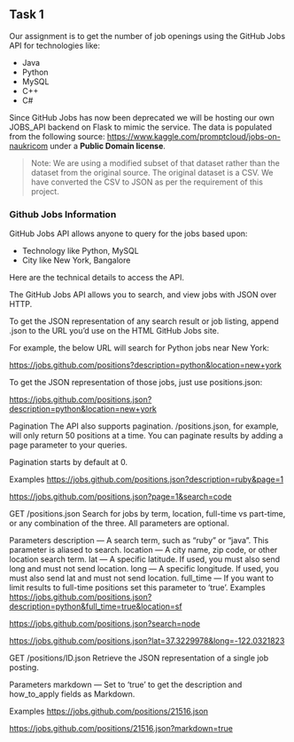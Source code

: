 ## Task 1

Our assignment is to get the number of job openings using the GitHub Jobs API for technologies like:

- Java
- Python
- MySQL
- C++
- C#

Since GitHub Jobs has now been deprecated we will be hosting our own JOBS_API backend on Flask to mimic the service. The data is populated from the following source: https://www.kaggle.com/promptcloud/jobs-on-naukricom under a **Public Domain license**.

> Note: We are using a modified subset of that dataset rather than the dataset from the original source.
> The original dataset is a CSV. We have converted the CSV to JSON as per the requirement of this project.

### Github Jobs Information

GitHub Jobs API allows anyone to query for the jobs based upon:

- Technology like Python, MySQL
- City like New York, Bangalore

Here are the technical details to access the API.

The GitHub Jobs API allows you to search, and view jobs with JSON over HTTP.

To get the JSON representation of any search result or job listing, append .json to the URL you’d use on the HTML GitHub Jobs site.

For example, the below URL will search for Python jobs near New York:

https://jobs.github.com/positions?description=python&location=new+york

To get the JSON representation of those jobs, just use positions.json:

https://jobs.github.com/positions.json?description=python&location=new+york

Pagination
The API also supports pagination. /positions.json, for example, will only return 50 positions at a time. You can paginate results by adding a page parameter to your queries.

Pagination starts by default at 0.

Examples
https://jobs.github.com/positions.json?description=ruby&page=1

https://jobs.github.com/positions.json?page=1&search=code

GET /positions.json
Search for jobs by term, location, full-time vs part-time, or any combination of the three. All parameters are optional.

Parameters
description — A search term, such as “ruby” or “java”. This parameter is aliased to search.
location — A city name, zip code, or other location search term.
lat — A specific latitude. If used, you must also send long and must not send location.
long — A specific longitude. If used, you must also send lat and must not send location.
full_time — If you want to limit results to full-time positions set this parameter to ‘true’.
Examples
https://jobs.github.com/positions.json?description=python&full_time=true&location=sf

https://jobs.github.com/positions.json?search=node

https://jobs.github.com/positions.json?lat=37.3229978&long=-122.0321823

GET /positions/ID.json
Retrieve the JSON representation of a single job posting.

Parameters
markdown — Set to ‘true’ to get the description and how_to_apply fields as Markdown.

Examples
https://jobs.github.com/positions/21516.json

https://jobs.github.com/positions/21516.json?markdown=true
